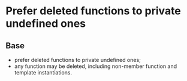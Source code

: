 Prefer deleted functions to private undefined ones
==================================================

Base
----

- prefer deleted functions to private undefined ones;
- any function may be deleted, including non-member function 
  and template instantiations.
